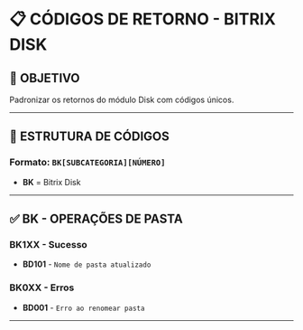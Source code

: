# 📋 **CÓDIGOS DE RETORNO - BITRIX DISK**

## 🎯 **OBJETIVO**
Padronizar os retornos do módulo Disk com códigos únicos.

---

## 📁 **ESTRUTURA DE CÓDIGOS**

### **Formato:** `BK[SUBCATEGORIA][NÚMERO]`
- **BK** = Bitrix Disk

---

## ✅ **BK - OPERAÇÕES DE PASTA**

### **BK1XX - Sucesso**
- **BD101** - `Nome de pasta atualizado`

### **BK0XX - Erros**
- **BD001** - `Erro ao renomear pasta`

---
